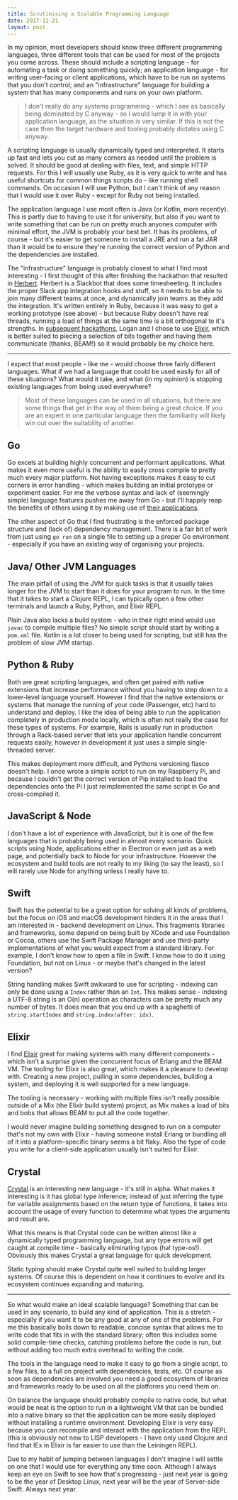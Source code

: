 ```yaml
---
title: Scrutinising a Scalable Programming Language
date: 2017-11-21
layout: post
---
```


In my opinion, most developers should know three different programming languages, three different tools that can be used for most of the projects you come across. These should include a scripting language - for automating a task or doing something quickly; an application language - for writing user-facing or client applications, which have to be run on systems that you don't control; and an "infrastructure" language for building a system that has many components and runs on your own platform.

> I don't really do any systems programming - which I see as basically being dominated by C anyway - so I would lump it in with your application language, as the situation is very similar. If this is not the case then the target hardware and tooling probably dictates using C anyway.  

A scripting language is usually dynamically typed and interpreted. It starts up fast and lets you cut as many corners as needed until the problem is solved. It should be good at dealing with files, text, and simple HTTP requests. For this I will usually use Ruby, as it is very quick to write and has useful shortcuts for common things scripts do - like running shell commands. On occasion I will use Python, but I can't think of any reason that I would use it over Ruby - except for Ruby not being installed.

The application language I use most often is Java (or Kotlin, more recently). This is partly due to having to use it for university, but also if you want to write something that can be run on pretty much anyones computer with minimal effort, the JVM is probably your best bet. It has its problems, of course - but it's easier to get someone to install a JRE and run a fat JAR than it would be to ensure they're running the correct version of Python and the dependencies are installed.

The "infrastructure" language is probably closest to what I find most interesting - I first thought of this after finishing the hackathon that resulted in [Herbert](https://github.com/euston-fish/herbert). Herbert is a Slackbot that does some timesheeting. It includes the proper Slack app integration hooks and stuff, so it needs to be able to join many different teams at once, and dynamically join teams as they add the integration. It's written entirely in Ruby, because it was easy to get a working prototype (see above) - but because Ruby doesn't have real threads, running a load of things at the same time is a bit orthogonal to it's strengths. In [subsequent hackathons](https://github.com/euston-fish/liberdata), Logan and I chose to use [Elixir](https://elixir-lang.org), which is better suited to piecing a selection of bits together and having them communicate (thanks, BEAM!) so it would probably be my choice here.

---

I expect that most people - like me - would choose three fairly different languages. What if we had a language that could be used easily for all of these situations? What would it take, and what (in my opinion) is stopping existing languages from being used everywhere?

> Most of these languages can be used in all situations, but there are some things that get in the way of them being a great choice. If you are an expert in one particular language then the familiarity will likely win out over the suitability of another.  

## Go
Go excels at building highly concurrent and performant applications. What makes it even more useful is the ability to easily cross compile to pretty much every major platform. Not having exceptions makes it easy to cut corners in error handling - which makes building an initial prototype or experiment easier. For me the verbose syntax and lack of (seemingly simple) language features pushes me away from Go - but I'll happily reap the benefits of others using it by making use of [their applications](https://gitea.io).

The other aspect of Go that I find frustrating is the enforced package structure and (lack of) dependency management. There is a fair bit of work from just using `go run` on a single file to setting up a proper Go environment - especially if you have an existing way of organising your projects.

## Java/ Other JVM Languages
The main pitfall of using the JVM for quick tasks is that it usually takes longer for the JVM to start than it does for your program to run. In the time that it takes to start a Clojure REPL, I can typically open a few other terminals and launch a Ruby, Python, and Elixir REPL.

Plain Java also lacks a build system - who in their right mind would use `javac` to compile multiple files? No simple script should start by writing a `pom.xml` file. Kotlin is a lot closer to being used for scripting, but still has the problem of slow JVM startup.

## Python & Ruby
Both are great scripting languages, and often get paired with native extensions that increase performance without you having to step down to a lower-level language yourself. However I find that the native extensions or systems that manage the running of your code (Passenger, etc) hard to understand and deploy. I like the idea of being able to run the application completely in production mode locally, which is often not really the case for these types of systems. For example, Rails is usually run in production through a Rack-based server that lets your application handle concurrent requests easily, however in development it just uses a simple single-threaded server.

This makes deployment more difficult, and Pythons versioning fiasco doesn't help. I once wrote a simple script to run on my Raspberry Pi, and because I couldn't get the correct version of Pip installed to load the dependencies onto the Pi I just reimplemented the same script in Go and cross-compiled it.

## JavaScript & Node
I don't have a lot of experience with JavaScript, but it is one of the few languages that is probably being used in almost every scenario. Quick scripts using Node, applications either in Electron or even just as a web page, and potentially back to Node for your infrastructure. However the ecosystem and build tools are not really to my liking (to say the least), so I will rarely use Node for anything unless I really have to.

## Swift
Swift has the potential to be a great option for solving all kinds of problems, but the focus on iOS and macOS development hinders it in the areas that I am interested in - backend development on Linux. This fragments libraries and frameworks, some depend on being built by XCode and use Foundation or Cocoa, others use the Swift Package Manager and use third-party implementations of what you would expect from a standard library. For example, I don't know how to open a file in Swift. I know how to do it using Foundation, but not on Linux - or maybe that's changed in the latest version?

String handling makes Swift awkward to use for scripting - indexing can only be done using a `Index` rather than an `Int`. This makes sense - indexing a UTF-8 string is an O(n) operation as characters can be pretty much any number of bytes. It does mean that you end up with a spaghetti of `string.startIndex` and `string.index(after: idx)`.

## Elixir
I find [Elixir](https://elixir-lang.org) great for making systems with many different components - which isn't a surprise given the concurrent focus of Erlang and the BEAM VM. The tooling for Elixir is also great, which makes it a pleasure to develop with. Creating a new project, pulling in some dependencies, building a system, and deploying it is well supported for a new language.

The tooling is necessary - working with multiple files isn't really possible outside of a Mix (the Elixir build system) project, as Mix makes a load of bits and bobs that allows BEAM to put all the code together.

I would never imagine building something designed to run on a computer that's not my own with Elixir - having someone install Erlang or bundling all of it into a platform-specific binary seems a bit flaky. Also the type of code you write for a client-side application usually isn't suited for Elixir.

## Crystal

[Crystal](https://crystal-lang.org) is an interesting new language - it's still in alpha. What makes it interesting is it has global type inference; instead of just inferring the type for variable assignments based on the return type of functions, it takes into account the usage of every function to determine what types the arguments and result are.

What this means is that Crystal code can be written almost like a dynamically typed programming language, but any type errors will get caught at compile time - basically eliminating typos (ha! type-os!). Obviously this makes Crystal a great language for quick development.

Static typing should make Crystal quite well suited to building larger systems. Of course this is dependent on how it continues to evolve and its ecosystem continues expanding and maturing.

---

So what would make an ideal scalable language? Something that can be used in any scenario, to build any kind of application. This is a stretch - especially if you want it to be any good at any of one of the problems. For me this basically boils down to readable, concise syntax that allows me to write code that fits in with the standard library; often this includes some solid compile-time checks, catching problems before the code is run, but without adding too much extra overhead to writing the code.

The tools in the language need to make it easy to go from a single script, to a few files, to a full on project with dependencies, tests, etc. Of course as soon as dependencies are involved you need a good ecosystem of libraries and frameworks ready to be used on all the platforms you need them on.

On balance the language should probably compile to native code, but what would be neat is the option to run in a lightweight VM that can be bundled into a native binary so that the application can be more easily deployed without installing a runtime environment. Developing Elixir is very easy because you can recompile and interact with the application from the REPL (this is obviously not new to LISP developers - I have only used Clojure and find that IEx in Elixir is far easier to use than the Leiningen REPL).

Due to my habit of jumping between languages I don't imagine I will settle on one that I would use for everything any time soon. Although I always keep an eye on Swift to see how that's progressing - just next year is going to be the year of Desktop Linux, next year will be the year of Server-side Swift. Always next year.